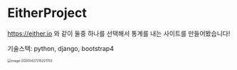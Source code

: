 # EitherProject

https://either.io 와 같이 둘중 하나를 선택해서 통계를 내는 사이트를 만들어봤습니다!

 기술스택: python, django, bootstrap4

<img src="/image/image-20200427215221703.png" alt="image-20200427215221703" style="zoom:50%;" />


